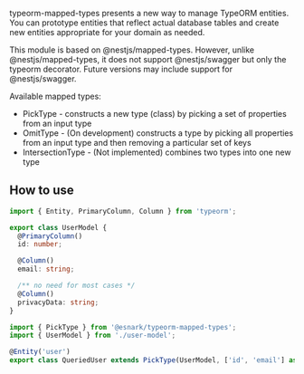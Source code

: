 typeorm-mapped-types presents a new way to manage TypeORM entities. You can prototype entities that reflect actual database tables and create new entities appropriate for your domain as needed.

This module is based on @nestjs/mapped-types. However, unlike @nestjs/mapped-types, it does not support @nestjs/swagger but only the typeorm decorator. Future versions may include support for @nestjs/swagger.

Available mapped types:

* PickType - constructs a new type (class) by picking a set of properties from an input type
* OmitType - (On development) constructs a type by picking all properties from an input type and then removing a particular set of keys
* IntersectionType - (Not implemented) combines two types into one new type

## How to use
```typescript
import { Entity, PrimaryColumn, Column } from 'typeorm';

export class UserModel {
  @PrimaryColumn()
  id: number;

  @Column()
  email: string;

  /** no need for most cases */
  @Column()
  privacyData: string;
}
```

```typescript
import { PickType } from '@esnark/typeorm-mapped-types';
import { UserModel } from './user-model';

@Entity('user')
export class QueriedUser extends PickType(UserModel, ['id', 'email'] as const) {}
```
